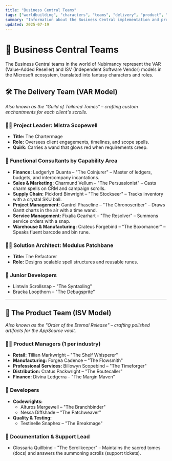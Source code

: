```yaml
---
title: "Business Central Teams"
tags: ["worldbuilding", "characters", "teams", "delivery", "product", "var", "isv"]
summary: "Information about the Business Central implementation and product teams in the world of Nubimancy"
updated: 2025-07-19
---
```


# 🧰 Business Central Teams

The Business Central teams in the world of Nubimancy represent the VAR (Value-Added Reseller) and ISV (Independent Software Vendor) models in the Microsoft ecosystem, translated into fantasy characters and roles.

## 🛠️ The Delivery Team (VAR Model)
_Also known as the "Guild of Tailored Tomes" – crafting custom enchantments for each client's scrolls._

### 🧙‍♀️ Project Leader: Mistra Scopewell
- **Title:** The Chartermage
- **Role:** Oversees client engagements, timelines, and scope spells.
- **Quirk:** Carries a wand that glows red when requirements creep.

### 🧙 Functional Consultants by Capability Area
- **Finance:** Ledgerlyn Quanta – "The Coinjurer" – Master of ledgers, budgets, and intercompany incantations.
- **Sales & Marketing:** Charmund Vellum – "The Persuasionist" – Casts charm spells on CRM and campaign scrolls.
- **Supply Chain:** Pickford Binwright – "The Stockseer" – Tracks inventory with a crystal SKU ball.
- **Project Management:** Gantrel Phaseline – "The Chronoscriber" – Draws Gantt charts in the air with a time wand.
- **Service Management:** Fixalia Gearhart – "The Resolver" – Summons service orders with a snap.
- **Warehouse & Manufacturing:** Crateus Forgebind – "The Boxomancer" – Speaks fluent barcode and bin rune.

### 🧙‍♂️ Solution Architect: Modulus Patchbane
- **Title:** The Refactorer
- **Role:** Designs scalable spell structures and reusable runes.

### 🧙 Junior Developers
- Lintwin Scrollsnap – "The Syntaxling"
- Bracka Loopthorn – "The Debugsprite"

---

## 🧪 The Product Team (ISV Model)
_Also known as the "Order of the Eternal Release" – crafting polished artifacts for the AppSource vault._

### 🧙‍♂️ Product Managers (1 per industry)
- **Retail:** Tillian Markwright – "The Shelf Whisperer"
- **Manufacturing:** Forgea Cadence – "The Flowsmith"
- **Professional Services:** Billowyn Scopebind – "The Timeforger"
- **Distribution:** Cratus Packwright – "The Routecaller"
- **Finance:** Divina Ledgerra – "The Margin Maven"

### 🧙 Developers
- **Codewrights:**
  - Alturos Mergewell – "The Branchbinder"
  - Nessa Diffshade – "The Patchweaver"
- **Quality & Testing:**
  - Testinelle Snaphex – "The Breakmage"

### 📜 Documentation & Support Lead
- Glossaria Quillbind – "The Scrollkeeper" – Maintains the sacred tomes (docs) and answers the summoning scrolls (support tickets).
